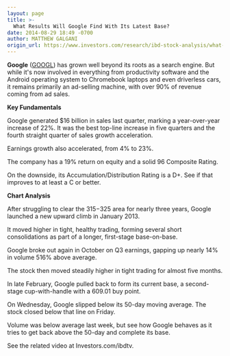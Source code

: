 ```yaml
---
layout: page
title: >-
  What Results Will Google Find With Its Latest Base?
date: 2014-08-29 18:49 -0700
author: MATTHEW GALGANI
origin_url: https://www.investors.com/research/ibd-stock-analysis/what-results-will-google-find-with-its-latest-base/
---
```





  



**Google** ([GOOGL](https://research.investors.com/quote.aspx?symbol=GOOGL)) has grown well beyond its roots as a search engine. But while it's now involved in everything from productivity software and the Android operating system to Chromebook laptops and even driverless cars, it remains primarily an ad-selling machine, with over 90% of revenue coming from ad sales.

  

**Key Fundamentals**

  

Google generated $16 billion in sales last quarter, marking a year-over-year increase of 22%. It was the best top-line increase in five quarters and the fourth straight quarter of sales growth acceleration.

  

Earnings growth also accelerated, from 4% to 23%.

  

The company has a 19% return on equity and a solid 96 Composite Rating.

  

On the downside, its Accumulation/Distribution Rating is a D+. See if that improves to at least a C or better.

  

**Chart Analysis**

  

After struggling to clear the $315-$325 area for nearly three years, Google launched a new upward climb in January 2013.

  

It moved higher in tight, healthy trading, forming several short consolidations as part of a longer, first-stage base-on-base.

  

Google broke out again in October on Q3 earnings, gapping up nearly 14% in volume 516% above average.

  

The stock then moved steadily higher in tight trading for almost five months.

  

In late February, Google pulled back to form its current base, a second-stage cup-with-handle with a 609.01 buy point.

  

On Wednesday, Google slipped below its 50-day moving average. The stock closed below that line on Friday.

  

Volume was below average last week, but see how Google behaves as it tries to get back above the 50-day and complete its base.

  

See the related video at Investors.com/ibdtv.





